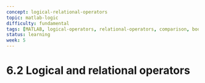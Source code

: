 ```yaml
---
concept: logical-relational-operators
topic: matlab-logic
difficulty: fundamental
tags: [MATLAB, logical-operators, relational-operators, comparison, boolean-logic]
status: learning
week: 5
---
```


# 6.2 Logical and relational operators